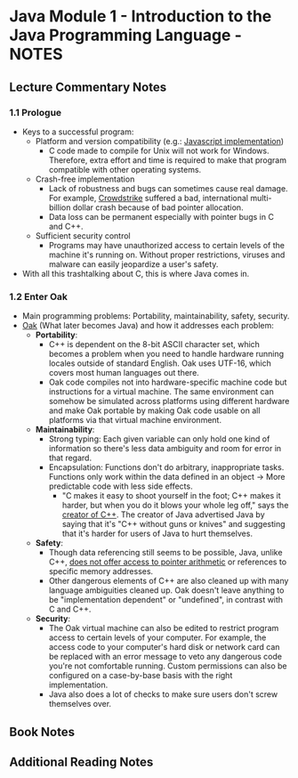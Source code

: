 # Java Module 1 - Introduction to the Java Programming Language - NOTES

## Lecture Commentary Notes
### 1.1 Prologue
- Keys to a successful program:
  - Platform and version compatibility (e.g.: [Javascript implementation](https://developer.mozilla.org/en-US/docs/Web/JavaScript/Reference/Global_Objects/Map#browser_compatibility))
    - C code made to compile for Unix will not work for Windows. Therefore, extra effort and time is required to make that program compatible with other operating systems.
  - Crash-free implementation
    - Lack of robustness and bugs can sometimes cause real damage. For example, [Crowdstrike](https://en.wikipedia.org/wiki/2024_CrowdStrike_incident) suffered a bad, international multi-billion dollar crash because of bad pointer allocation.
    - Data loss can be permanent especially with pointer bugs in C and C++.
  - Sufficient security control
    - Programs may have unauthorized access to certain levels of the machine it's running on. Without proper restrictions, viruses and malware can easily jeopardize a user's safety.
- With all this trashtalking about C, this is where Java comes in.
### 1.2 Enter Oak
- Main programming problems: Portability, maintainability, safety, security.
- [Oak](https://en.wikipedia.org/wiki/Oak_(programming_language)) (What later becomes Java) and how it addresses each problem:
  - **Portability**:
    - C++ is dependent on the 8-bit ASCII character set, which becomes a problem when you need to handle hardware running locales outside of standard English. Oak uses UTF-16, which covers most human languages out there.
    - Oak code compiles not into hardware-specific machine code but instructions for a virtual machine. The same environment can somehow be simulated across platforms using different hardware and make Oak portable by making Oak code usable on all platforms via that virtual machine environment.
  - **Maintainability**:
    - Strong typing: Each given variable can only hold one kind of information so there's less data ambiguity and room for error in that regard.
    - Encapsulation: Functions don't do arbitrary, inappropriate tasks. Functions only work within the data defined in an object -> More predictable code with less side effects.
      - "C makes it easy to shoot yourself in the foot; C++ makes it harder, but when you do it blows your whole leg off," says the [creator of C++](https://www.stroustrup.com/quotes.html). The creator of Java advertised Java by saying that it's "C++ without guns or knives" and suggesting that it's harder for users of Java to hurt themselves.
  - **Safety**:
    - Though data referencing still seems to be possible, Java, unlike C++, [does not offer access to pointer arithmetic](https://www.oracle.com/java/technologies/simple-familiar.html) or references to specific memory addresses.
    - Other dangerous elements of C++ are also cleaned up with many language ambiguities cleaned up. Oak doesn't leave anything to be "implementation dependent" or "undefined", in contrast with C and C++.
  - **Security**:
    - The Oak virtual machine can also be edited to restrict program access to certain levels of your computer. For example, the access code to your computer's hard disk or network card can be replaced with an error message to veto any dangerous code you're not comfortable running. Custom permissions can also be configured on a case-by-base basis with the right implementation.
    - Java also does a lot of checks to make sure users don't screw themselves over.

## Book Notes


## Additional Reading Notes

